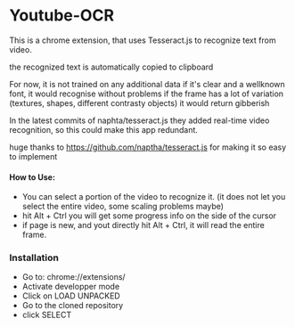 # Youtube-OCR
This is a chrome extension, that uses Tesseract.js to recognize text from video.

the recognized text is automatically copied to clipboard

For now, it is not trained on any additional data
if it's clear and a wellknown font, it would recognise without problems
if the frame has a lot of variation (textures, shapes, different contrasty objects) it would return gibberish



In the latest commits of naphta/tesseract.js they added real-time video recognition, so this could make this app redundant.

huge thanks to https://github.com/naptha/tesseract.js for making it so easy to implement


#### How to Use:
 - You can select a portion of the video to recognize it. (it does not let you select the entire video, some scaling problems maybe)
 - hit Alt + Ctrl you will get some progress info on the side of the cursor
 - if page is new, and yout directly hit Alt + Ctrl, it will read the entire frame.

### Installation
- Go to: chrome://extensions/
- Activate developper mode
- Click on LOAD UNPACKED
- Go to the cloned repository
- click SELECT


